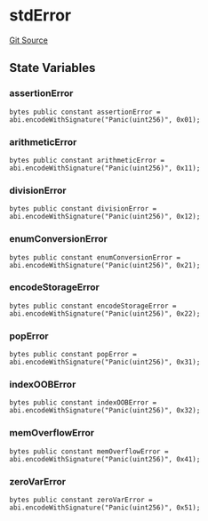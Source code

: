 # stdError
[Git Source](https://github.com/metacontract/mc/blob/c3fc2b414d37afc92bb1cf2e606b4b2bede47403/resources/devkit/api-reference/Flattened.sol)


## State Variables
### assertionError

```solidity
bytes public constant assertionError = abi.encodeWithSignature("Panic(uint256)", 0x01);
```


### arithmeticError

```solidity
bytes public constant arithmeticError = abi.encodeWithSignature("Panic(uint256)", 0x11);
```


### divisionError

```solidity
bytes public constant divisionError = abi.encodeWithSignature("Panic(uint256)", 0x12);
```


### enumConversionError

```solidity
bytes public constant enumConversionError = abi.encodeWithSignature("Panic(uint256)", 0x21);
```


### encodeStorageError

```solidity
bytes public constant encodeStorageError = abi.encodeWithSignature("Panic(uint256)", 0x22);
```


### popError

```solidity
bytes public constant popError = abi.encodeWithSignature("Panic(uint256)", 0x31);
```


### indexOOBError

```solidity
bytes public constant indexOOBError = abi.encodeWithSignature("Panic(uint256)", 0x32);
```


### memOverflowError

```solidity
bytes public constant memOverflowError = abi.encodeWithSignature("Panic(uint256)", 0x41);
```


### zeroVarError

```solidity
bytes public constant zeroVarError = abi.encodeWithSignature("Panic(uint256)", 0x51);
```


